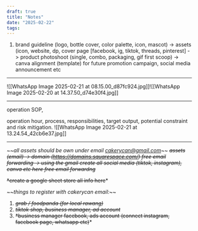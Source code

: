 ```yaml
---
draft: true
title: "Notes"
date: "2025-02-22"
tags: 
---
```


1. brand guideline (logo, bottle cover, color palette, icon, mascot) -> assets (icon, website, dp, cover page [facebook, ig, tiktok, threads, pinterest] -> product photoshoot (single, combo, packaging, gif first scoop) -> canva alignment (template) for future promotion campaign, social media announcement etc 


----
![[WhatsApp Image 2025-02-21 at 08.15.00_d87fc924.jpg]]![[WhatsApp Image 2025-02-20 at 14.37.50_d74e30f4.jpg]]



------
operation SOP, 

operation hour, process, responsibilities, target output, potential constraint and risk mitigation. ![[WhatsApp Image 2025-02-21 at 13.24.54_42cb6e37.jpg]]



------

*~~all assets should be own under email cakerycan@gmail.com*~~
~~*assets (email) -> domain (https://domains.squarespace.com/) free email forwarding -> using the gmail create all social media (tiktok, instagram), canva etc here free email forwardng*~~

~~*create a google sheet store all info here~~*


*~~things to register with cakerycan email:*~~
1. ~~*grab / foodpanda (for local rawang)*~~
2. ~~*tiktok shop, business manager, ad account*~~
3. ~~*business manager facebook, ads account (connect instagram, facebook page, whatsapp etc)~~*
